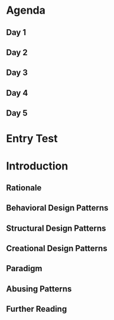 

Agenda
======

Day 1
-----

Day 2
-----

Day 3
-----

Day 4
-----

Day 5
-----




Entry Test
==========




Introduction
============

Rationale
---------

Behavioral Design Patterns
--------------------------

Structural Design Patterns
--------------------------

Creational Design Patterns
--------------------------

Paradigm
--------

Abusing Patterns
----------------

Further Reading
---------------


